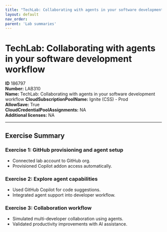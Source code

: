 ```yaml
---
title: "TechLab: Collaborating with agents in your software development workflow"
layout: default
nav_order:
parent: 'Lab summaries'
---
```


# TechLab: Collaborating with agents in your software development workflow

**ID** 186797  
**Number:** LAB310  
**Name:** TechLab: Collaborating with agents in your software development workflow
**CloudSubscriptionPoolName:** Ignite (CSS) - Prod  
**AllowSave:** True  
**CloudCredentialPoolAssignments:** NA  
**Additional licenses:** NA  

---

## Exercise Summary

### Exercise 1: GitHub provisioning and agent setup
- Connected lab account to GitHub org.  
- Provisioned Copilot addon access automatically.  

### Exercise 2: Explore agent capabilities
- Used GitHub Copilot for code suggestions.  
- Integrated agent support into developer workflow.  

### Exercise 3: Collaboration workflow
- Simulated multi-developer collaboration using agents.  
- Validated productivity improvements with AI assistance.
